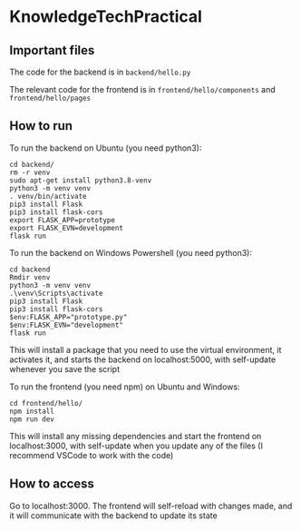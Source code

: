 # KnowledgeTechPractical

## Important files ##

The code for the backend is in `backend/hello.py`

The relevant code for the frontend is in `frontend/hello/components` and `frontend/hello/pages`

## How to run ##

To run the backend on Ubuntu (you need python3):
```
cd backend/
rm -r venv
sudo apt-get install python3.8-venv
python3 -m venv venv
. venv/bin/activate
pip3 install Flask
pip3 install flask-cors
export FLASK_APP=prototype
export FLASK_EVN=development
flask run
```

To run the backend on Windows Powershell (you need python3):
```
cd backend
Rmdir venv
python3 -m venv venv
.\venv\Scripts\activate
pip3 install Flask
pip3 install flask-cors
$env:FLASK_APP="prototype.py"
$env:FLASK_EVN="development"
flask run
```

This will install a package that you need to use the virtual environment, it activates it, and starts the backend on localhost:5000, with self-update whenever you save the script


To run the frontend (you need npm) on Ubuntu and Windows:

```
cd frontend/hello/
npm install
npm run dev
```

This will install any missing dependencies and start the frontend on localhost:3000, with self-update when you update any of the files (I recommend VSCode to work with the code)


## How to access ##

Go to localhost:3000. The frontend will self-reload with changes made, and it will communicate with the backend to update its state
